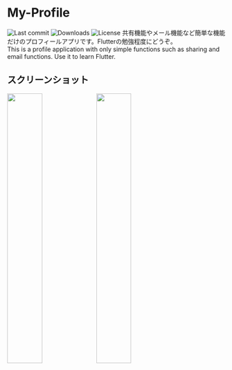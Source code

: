 # My-Profile
![Last commit](https://img.shields.io/github/last-commit/nomindes/My-Profile)
![Downloads](https://img.shields.io/github/downloads/nomindes/My-Profile/total)
![License](https://img.shields.io/github/license/nomindes/My-Profile)
共有機能やメール機能など簡単な機能だけのプロフィールアプリです。Flutterの勉強程度にどうぞ。<br>This is a profile application with only simple functions such as sharing and email functions. Use it to learn Flutter.
## スクリーンショット
<img src="https://github.com/nomindes/My-Profile/assets/112252298/12dd27fa-f9d6-43ec-aca2-60d73619cc2c" width=40% /> <img src="https://github.com/nomindes/My-Profile/assets/112252298/75f327a2-a818-4105-9963-3d444282fa76" width=40% />
